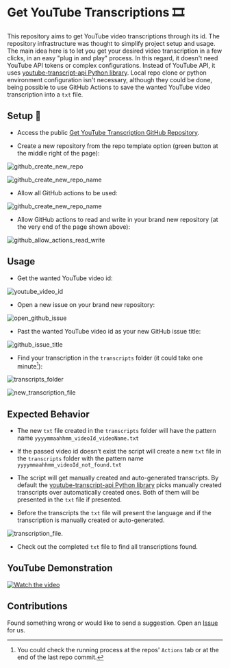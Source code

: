 # Get YouTube Transcriptions :film_strip:

This repository aims to get YouTube video transcriptions through its id.
The repository infrastructure was thought to simplify project setup and usage.
The main idea here is to let you get your desired video transcription in a few clicks, in an easy "plug in and play" process.
In this regard, it doesn't need YouTube API tokens or complex configurations.
Instead of YouTube API, it uses [youtube-transcript-api Python library](https://pypi.org/project/youtube-transcript-api/).
Local repo clone or python environment configuration isn't necessary, although they could be done, being possible to use GitHub Actions to save the wanted YouTube video transcription into a `txt` file.

## Setup :open_book:

- Access the public [Get YouTube Transcription GitHub Repository](https://github.com/gabrielbdornas/get-youtube-transcriptions).

- Create a new repository from the repo template option (green button at the middle right of the page):

![github_create_new_repo](assets/github_create_new_repo.jpg)

![github_create_new_repo_name](assets/github_create_new_repo_name.jpg)

- Allow all GitHub actions to be used:

![github_create_new_repo_name](assets/github_allow_actions.jpg)

- Allow GitHub actions to read and write in your brand new repository (at the very end of the page shown above):

![github_allow_actions_read_write](assets/github_allow_actions_read_write.jpg)

## Usage

- Get the wanted YouTube video id:

![youtube_video_id](assets/youtube_video_id.jpg)

- Open a new issue on your brand new repository:

![open_github_issue](assets/open_github_issue.jpg)

- Past the wanted YouTube video id as your new GitHub issue title:

![github_issue_title](assets/github_issue_title.jpg)

- Find your transcription in the `transcripts` folder (it could take one minute[^1]):

![transcripts_folder](assets/transcripts_folder.jpg)

![new_transcription_file](assets/new_transcription_file.jpg)

## Expected Behavior

- The new `txt` file created in the `transcripts` folder will have the pattern name `yyyymmaahhmm_videoId_videoName.txt`

- If the passed video id doesn't exist the script will create a new `txt` file in the `transcripts` folder with the pattern name `yyyymmaahhmm_videoId_not_found.txt`

- The script will get manually created and auto-generated transcripts. By default the [youtube-transcript-api Python library](https://pypi.org/project/youtube-transcript-api/#:~:text=%27en%27%5D\)-,By,-default%20this%20module) picks manually created transcripts over automatically created ones. Both of them will be presented in the `txt` file if presented.

- Before the transcripts the `txt` file will present the language and if the transcription is manually created or auto-generated.

![transcription_file](assets/transcription_file.jpg).

- Check out the completed `txt` file to find all transcriptions found.

## YouTube Demonstration

[![Watch the video](https://img.youtube.com/vi/Y1ZKHX0sAfg/maxresdefault.jpg)](https://youtu.be/Y1ZKHX0sAfg)

## Contributions

Found something wrong or would like to send a suggestion.
Open an [Issue](https://github.com/gabrielbdornas/get-youtube-transcriptions/issues) for us.

[^1]: You could check the running process at the repos' `Actions` tab or at the end of the last repo commit.
